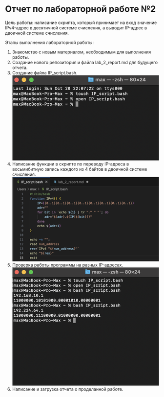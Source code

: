 # Отчет по лабораторной работе №2

Цель работы: написание скрипта, который принимает на вход значение IPv4-адрес в десятичной системе счисления, а выводит IP-адрес в двоичной системе счисления. 

Этапы выполнения лабораторной работы:

1. Знакомство с новым материалом, необходимым для выполнения работы.
2. Создание нового репозитория и файла lab_2_report.md для будущего отчета.
3. Создание файла IP_script.bash.
![alt text](<Снимок экрана 2024-10-20 в 22.38.39.png>)  
4. Написание функции в скрипте по переводу IP-адреса в восьмибитную запись каждого из 4 байтов в двоичной системе счисления.
![alt text](<Снимок экрана 2024-10-20 в 22.32.35.png>)
5. Проверка работы программы на разных IP-адресах.
![alt text](<Снимок экрана 2024-10-20 в 22.41.17.png>)
6. Написание и загрузка отчета о проделанной работе.
